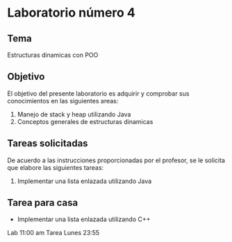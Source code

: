 Laboratorio número 4
====================

Tema
----
Estructuras dinamicas con POO

Objetivo
--------
El objetivo del presente laboratorio es adquirir y comprobar sus conocimientos en las siguientes areas:

1. Manejo de stack y heap utilizando Java
2. Conceptos generales de estructuras dinamicas

Tareas solicitadas
------------------
De acuerdo a las instrucciones proporcionadas por el profesor, se le solicita que elabore las siguientes tareas:

1. Implementar una lista enlazada utilizando Java

Tarea para casa
---------------

* Implementar una lista enlazada utilizando C++

Lab 11:00 am
Tarea Lunes 23:55
